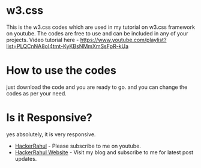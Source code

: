 # w3.css

This is the w3.css codes which are used in my tutorial on w3.css framework on youtube. The codes are free to use and can be included in any of your projects. Video tutorial here - https://www.youtube.com/playlist?list=PLQCnNA8oI4tmt-KyKBsNMmXmSsFpR-kUa

# How to use the codes

just download the code and you are ready to go. and you can change the codes as per your need.

# Is it Responsive?

yes absolutely, it is very responsive.

* [HackerRahul](https://youtube.com/c/HackerRahul) - Please subscribe to me on youtube.
* [HackerRahul Website](http://www.hackerrahul.com) - Visit my blog and subscribe to me for latest post updates.
